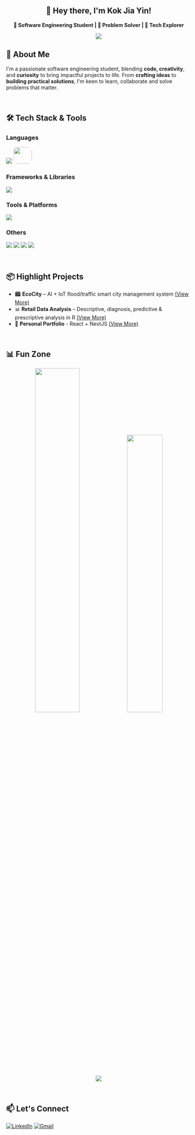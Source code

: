 <h2 align="center"> 👋 Hey there, I'm Kok Jia Yin! </h2>

<p align="center"> <b> 🎯 Software Engineering Student | 🧠 Problem Solver | 🚀 Tech Explorer </b> </p> 

<p align="center">
  <img src="https://readme-typing-svg.demolab.com/?lines=Code+Fun.+Build+Bold.;Always+Learning,+Always+Creating.&font=Fira%20Code&center=true&width=440&height=45&color=728FCE&vCenter=true" />
</p>


## 🧠 About Me

I'm a passionate software engineering student, blending **code, creativity**, and **curiosity** to bring impactful projects to life. From **crafting ideas** to **building practical solutions**, I'm keen to learn, collaborate and solve problems that matter.

<br />


## 🛠 Tech Stack & Tools

### Languages
<p>
  <img src="https://skillicons.dev/icons?i=js,ts,html,css,python,r,java,cs,cpp,dart,php" />
  <img src="https://img.shields.io/badge/SQL-4479A1?style=for-the-badge&logoColor=white" height=45 width=50 style="border-radius:10px;" />
</p>

### Frameworks & Libraries
<p>
  <img src="https://skillicons.dev/icons?i=react,nextjs,angular,nodejs,tailwind,dotnet,maven,vite" />
</p>

### Tools & Platforms
<p>
  <img src="https://skillicons.dev/icons?i=git,github,vscode,visualstudio,vercel,supabase,mysql,firebase,figma,postman" />
</p>

### Others
<p>
  <img src="https://img.shields.io/badge/Crystal%20Reports-007ACC?style=for-the-badge" />
  <img src="https://img.shields.io/badge/Radzen-EF5B25?style=for-the-badge" />
  <img src="https://img.shields.io/badge/Node--RED-BD2E2E?style=for-the-badge" />
  <img src="https://img.shields.io/badge/MSSQL-BD2E2E?style=for-the-badge" />
</p>

<br />

## 📦 Highlight Projects

- 🏙️ **EcoCity** – AI + IoT flood/traffic smart city management system <a href="https://ecocity-the-try-people.github.io/VHack-Ecocity/" target="_blank">(View More)</a>
- 📊 **Retail Data Analysis** – Descriptive, diagnosis, predictive & prescriptive analysis in R <a href="https://github.com/jiayin04/Retail-PFDA" target="_blank">(View More)</a> 
- 🧸 **Personal Portfolio** - React + NextJS <a href="https://yourwebsite.com" target="_blank">(View More)</a>
<!-- - 📈 **Data Enquiry System** – Angular + SQL + SOAP API -->

<br />

## 📊 Fun Zone

<p align="center">
  <!-- GitHub Stats -->
  <img width="49%" src="https://github-readme-stats.vercel.app/api?username=jiayin04&show_icons=true&theme=tokyonight&hide_border=true" />
  <img width="44%" src="https://github-readme-stats.vercel.app/api/top-langs/?username=jiayin04&layout=compact&theme=tokyonight&hide_border=true" />
</p>

<p align="center">
  <!-- GitHub Trophies -->
  <img src="https://github-profile-trophy.vercel.app/?username=jiayin04&theme=onedark&no-frame=true&margin-w=10&column=4&rank=SECRET,SSS,SS,S,B,A,C" />
</p>


<br />

## 📫 Let's Connect

<div>

  [![LinkedIn](https://skillicons.dev/icons?i=linkedin)](https://www.linkedin.com/in/jia-yin-kok-9767b528a)
  [![Gmail](https://skillicons.dev/icons?i=gmail)](mailto:jiayinkok@gmail.com)

</div>


<!--
**jiayin04/jiayin04** is a ✨ _special_ ✨ repository because its `README.md` (this file) appears on your GitHub profile.

Here are some ideas to get you started:

- 🔭 I’m currently working on ...
- 🌱 I’m currently learning ...
- 👯 I’m looking to collaborate on ...
- 🤔 I’m looking for help with ...
- 💬 Ask me about ...
- 📫 How to reach me: ...
- 😄 Pronouns: ...
- ⚡ Fun fact: ...
-->
